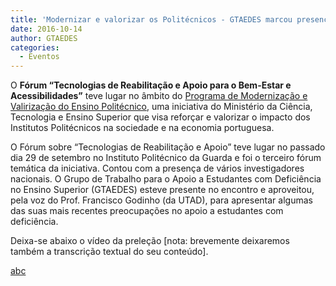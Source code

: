 ```yaml
---
title: 'Modernizar e valorizar os Politécnicos - GTAEDES marcou presença no debate'
date: 2016-10-14
author: GTAEDES
categories:
  - Eventos
---
```

O **Fórum &#8220;Tecnologias de Reabilitação e Apoio para o Bem-Estar e Acessibilidades&#8221;** teve lugar no âmbito do [Programa de Modernização e Valirização do Ensino Politécnico](http://www.portugal.gov.pt/pt/ministerios/mctes/docs/20160210-mctes-modern-politecnicos.aspx), uma iniciativa do Ministério da Ciência, Tecnologia e Ensino Superior que visa reforçar e valorizar o impacto dos Institutos Politécnicos na sociedade e na economia portuguesa.

O Fórum sobre &#8220;Tecnologias de Reabilitação e Apoio&#8221; teve lugar no passado dia 29 de setembro no Instituto Politécnico da Guarda e foi o terceiro fórum temática da iniciativa. Contou com a presença de vários investigadores nacionais. O Grupo de Trabalho para o Apoio a Estudantes com Deficiência no Ensino Superior (GTAEDES) esteve presente no encontro e aproveitou, pela voz do Prof. Francisco Godinho (da UTAD), para apresentar algumas das suas mais recentes preocupações no apoio a estudantes com deficiência.

Deixa-se abaixo o vídeo da preleção [nota: brevemente deixaremos também a transcrição textual do seu conteúdo].

<div style="margin:auto auto;text-align:center">
</div>

[abc](http://shina-pro.in.ua/)

[](http://tires-auto.com/)

[](http://tires-auto.com/)

[](http://koleso2000.com/)

[](http://shina-pro.in.ua/)

[](http://www.reformauto.ru/category/peugeot_5008_09)

[](http://www.reformauto.ru/category/vw_passat_cc_09)
